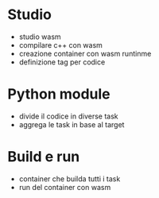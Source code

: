 # Studio

- studio wasm
- compilare c++ con wasm
- creazione container con wasm runtinme
- definizione tag per codice

# Python module
- divide il codice in diverse task
- aggrega le task in base al target

# Build e run
- container che builda tutti i task
- run del container con wasm
